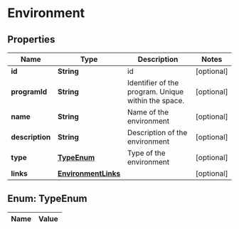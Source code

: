 

# Environment

## Properties

Name | Type | Description | Notes
------------ | ------------- | ------------- | -------------
**id** | **String** | id |  [optional]
**programId** | **String** | Identifier of the program. Unique within the space. |  [optional]
**name** | **String** | Name of the environment |  [optional]
**description** | **String** | Description of the environment |  [optional]
**type** | [**TypeEnum**](#TypeEnum) | Type of the environment |  [optional]
**links** | [**EnvironmentLinks**](EnvironmentLinks.md) |  |  [optional]


## Enum: TypeEnum

Name | Value
---- | -----




